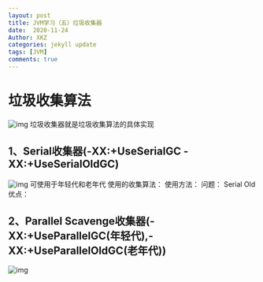```yaml
---
layout: post
title: JVM学习（五）垃圾收集器
date:  2020-11-24
Author: XKZ
categories: jekyll update
tags: [JVM]
comments: true
---
```

# 垃圾收集算法
![img](https://xukaizhong188.github.io/HelloProgrammer/images/2020-11-30/p1.jpg)
垃圾收集器就是垃圾收集算法的具体实现
## 1、Serial收集器(-XX:+UseSerialGC -XX:+UseSerialOldGC)
![img](https://xukaizhong188.github.io/HelloProgrammer/images/2020-11-30/p2.jpg)
可使用于年轻代和老年代
使用的收集算法：
使用方法：
问题：
Serial Old
优点：
## 2、Parallel Scavenge收集器(-XX:+UseParallelGC(年轻代),-XX:+UseParallelOldGC(老年代))
![img](https://xukaizhong188.github.io/HelloProgrammer/images/2020-11-30/p3.jpg)
